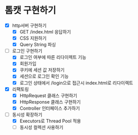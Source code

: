 # 톰캣 구현하기

-[x] http서버 구현하기
    -[x] GET /index.html 응답하기
    -[x] CSS 지원하기
    -[x] Query String 파싱
-[ ] 로그인 구현하기
    -[x] 로그인 여부에 따른 리다이렉트 기능
    -[x] 회원가입
    -[x] 쿠키에 세션 값 저장하기
    -[x] 세션으로 로그인 확인 기능
    -[x] 로그인 상태에서 /login으로 접근시 index.html로 리다이렉트

-[x] 리팩토링
    -[x] HttpRequest 클래스 구현하기
    -[x] HttpResponse 클래스 구현하기
    -[x] Controller 인터페이스 추가하기

-[ ] 동시성 확장하기
    -[x] Executors로 Thread Pool 적용
    -[ ] 동시성 컬렉션 사용하기
